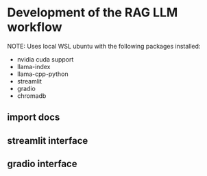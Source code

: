 # Development of the RAG LLM workflow

NOTE:  Uses local WSL ubuntu with the following packages installed:

- nvidia cuda support
- llama-index
- llama-cpp-python
- streamlit
- gradio
- chromadb

## import docs 


## streamlit interface



## gradio interface



## 